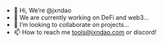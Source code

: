 - 👋 Hi, We’re @jxndao
- 🌱 We are currently working on DeFi and web3...
- 💞️ I’m looking to collaborate on projects...
- 📫 How to reach me tools@jxndao.com or discord!

<!---
jxndao/jxndao is a ✨ special ✨ repository because its `README.md` (this file) appears on your GitHub profile.
You can click the Preview link to take a look at your changes.
--->
